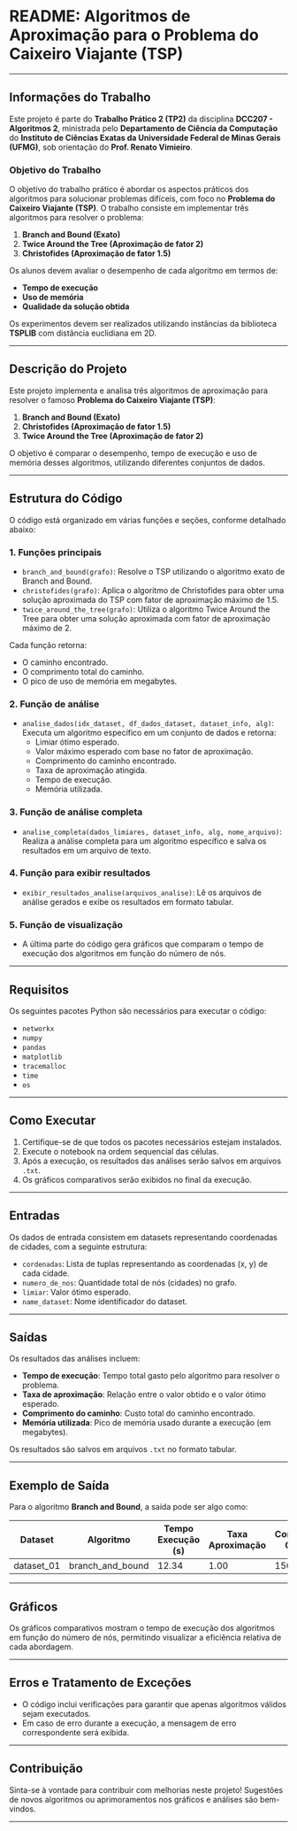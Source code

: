 # README: Algoritmos de Aproximação para o Problema do Caixeiro Viajante (TSP)

---

## **Informações do Trabalho**

Este projeto é parte do **Trabalho Prático 2 (TP2)** da disciplina **DCC207 - Algoritmos 2**, ministrada pelo **Departamento de Ciência da Computação** do **Instituto de Ciências Exatas da Universidade Federal de Minas Gerais (UFMG)**, sob orientação do **Prof. Renato Vimieiro**.

### **Objetivo do Trabalho**

O objetivo do trabalho prático é abordar os aspectos práticos dos algoritmos para solucionar problemas difíceis, com foco no **Problema do Caixeiro Viajante (TSP)**. O trabalho consiste em implementar três algoritmos para resolver o problema:

1. **Branch and Bound (Exato)**
2. **Twice Around the Tree (Aproximação de fator 2)**
3. **Christofides (Aproximação de fator 1.5)**

Os alunos devem avaliar o desempenho de cada algoritmo em termos de:

- **Tempo de execução**
- **Uso de memória**
- **Qualidade da solução obtida**

Os experimentos devem ser realizados utilizando instâncias da biblioteca **TSPLIB** com distância euclidiana em 2D.

---

## **Descrição do Projeto**

Este projeto implementa e analisa três algoritmos de aproximação para resolver o famoso **Problema do Caixeiro Viajante (TSP)**:

1. **Branch and Bound (Exato)**
2. **Christofides (Aproximação de fator 1.5)**
3. **Twice Around the Tree (Aproximação de fator 2)**

O objetivo é comparar o desempenho, tempo de execução e uso de memória desses algoritmos, utilizando diferentes conjuntos de dados.

---

## **Estrutura do Código**

O código está organizado em várias funções e seções, conforme detalhado abaixo:

### **1. Funções principais**

- `branch_and_bound(grafo)`: Resolve o TSP utilizando o algoritmo exato de Branch and Bound.
- `christofides(grafo)`: Aplica o algoritmo de Christofides para obter uma solução aproximada do TSP com fator de aproximação máximo de 1.5.
- `twice_around_the_tree(grafo)`: Utiliza o algoritmo Twice Around the Tree para obter uma solução aproximada com fator de aproximação máximo de 2.

Cada função retorna:
- O caminho encontrado.
- O comprimento total do caminho.
- O pico de uso de memória em megabytes.

### **2. Função de análise**

- `analise_dados(idx_dataset, df_dados_dataset, dataset_info, alg)`: Executa um algoritmo específico em um conjunto de dados e retorna:
  - Limiar ótimo esperado.
  - Valor máximo esperado com base no fator de aproximação.
  - Comprimento do caminho encontrado.
  - Taxa de aproximação atingida.
  - Tempo de execução.
  - Memória utilizada.

### **3. Função de análise completa**

- `analise_completa(dados_limiares, dataset_info, alg, nome_arquivo)`: Realiza a análise completa para um algoritmo específico e salva os resultados em um arquivo de texto.

### **4. Função para exibir resultados**

- `exibir_resultados_analise(arquivos_analise)`: Lê os arquivos de análise gerados e exibe os resultados em formato tabular.

### **5. Função de visualização**

- A última parte do código gera gráficos que comparam o tempo de execução dos algoritmos em função do número de nós.

---

## **Requisitos**

Os seguintes pacotes Python são necessários para executar o código:

- `networkx`
- `numpy`
- `pandas`
- `matplotlib`
- `tracemalloc`
- `time`
- `os`

---

## **Como Executar**

1. Certifique-se de que todos os pacotes necessários estejam instalados.
2. Execute o notebook na ordem sequencial das células.
3. Após a execução, os resultados das análises serão salvos em arquivos `.txt`.
4. Os gráficos comparativos serão exibidos no final da execução.

---

## **Entradas**

Os dados de entrada consistem em datasets representando coordenadas de cidades, com a seguinte estrutura:

- `cordenadas`: Lista de tuplas representando as coordenadas (x, y) de cada cidade.
- `numero_de_nos`: Quantidade total de nós (cidades) no grafo.
- `limiar`: Valor ótimo esperado.
- `name_dataset`: Nome identificador do dataset.

---

## **Saídas**

Os resultados das análises incluem:

- **Tempo de execução**: Tempo total gasto pelo algoritmo para resolver o problema.
- **Taxa de aproximação**: Relação entre o valor obtido e o valor ótimo esperado.
- **Comprimento do caminho**: Custo total do caminho encontrado.
- **Memória utilizada**: Pico de memória usado durante a execução (em megabytes).

Os resultados são salvos em arquivos `.txt` no formato tabular.

---

## **Exemplo de Saída**

Para o algoritmo **Branch and Bound**, a saída pode ser algo como:

| Dataset      | Algoritmo       | Tempo Execução (s) | Taxa Aproximação | Comprimento Caminho | Espaço (MB) Usado |
|--------------|-----------------|--------------------|------------------|---------------------|-------------------|
| dataset_01   | branch_and_bound| 12.34              | 1.00             | 150.00              | 32.56             |

---

## **Gráficos**

Os gráficos comparativos mostram o tempo de execução dos algoritmos em função do número de nós, permitindo visualizar a eficiência relativa de cada abordagem.

---

## **Erros e Tratamento de Exceções**

- O código inclui verificações para garantir que apenas algoritmos válidos sejam executados.
- Em caso de erro durante a execução, a mensagem de erro correspondente será exibida.

---

## **Contribuição**

Sinta-se à vontade para contribuir com melhorias neste projeto! Sugestões de novos algoritmos ou aprimoramentos nos gráficos e análises são bem-vindos.

---